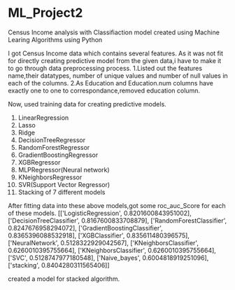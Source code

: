 # ML_Project2
Census Income analysis with Classifiaction model created using Machine Learing Algorithms using Python

I got Census Income data which contains several features. As it was not fit for directly creating predictive model from the given data,i have to make it to go through data preprocessing process.
1.Listed out the features name,their datatypes, number of unique values and number of null values in each of the columns.
2.As Education and Education.num columns have exactly one to one to correspondance,removed education column.

Now, used training data for creating predictive models.
1. LinearRegression
2. Lasso
3. Ridge
4. DecisionTreeRegressor
5. RandomForestRegressor
6. GradientBoostingRegressor
7. XGBRegressor
8. MLPRegressor(Neural network)
9. KNeighborsRegressor
10. SVR(Support Vector Regressor)
11. Stacking of 7 different models

After fitting data into these above models,got some roc_auc_Score for each of these models.
[['LogisticRegression', 0.8201600843951002],
 ['DecisionTreeClassifier', 0.8167600833708879],
 ['RandomForestClassifier', 0.8247676958294072],
 ['GradientBoostingClassifier', 0.8365396088532918],
 ['XGBClassifier', 0.835611480396575],
 ['NeuralNetwork', 0.5128322929042567],
 ['KNeighborsClassifier', 0.6260010395755664],
 ['KNeighborsClassifier', 0.6260010395755664],
 ['SVC', 0.5128747977180548],
 ['Naive_bayes', 0.6004818919251096],
 ['stacking', 0.8404280311565406]]
 
 created a model for stacked algorithm.
